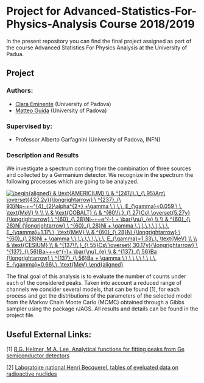 # Project for Advanced-Statistics-For-Physics-Analysis Course 2018/2019
In the present repository you can find the final project assigned  as part of the course Advanced Statistics For Physics Analysis at the University of Padua.

## Project
### Authors:

- [Clara Eminente](https://github.com/ceminente) (University of Padova)
- [Matteo Guida](https://github.com/matteoguida) (University of Padova)

### Supervised by:

- Professor Alberto Garfagnini (University of Padova, INFN)


###  Description and Results
We investigate a spectrum coming from the combination of three sources and collected by a Germanium detector. 
We recognize in the spectrum the following processes which are going to be analyzed.

<a href="https://www.codecogs.com/eqnedit.php?latex=\begin{aligned}&space;&&space;\text{AMERICIUM}&space;\\&space;&&space;^{241\!\,}_{\&space;95}Am\&space;\overset{432.2y}{\longrightarrow}&space;\&space;^{237}_{\&space;93}Np~&plus;~^{4}_{2}\alpha^{2&plus;}&space;&plus;\gamma&space;\,\,\,\,&space;E_{\gamma}=0.059&space;\,\,&space;\text{MeV}&space;\\&space;\\&space;\\&space;&&space;\text{COBALT}&space;\\&space;&&space;^{60\!\,}_{\&space;27}Co\&space;\overset{5.27y}{\longrightarrow}&space;\&space;^{60}_{\&space;28}Ni~&plus;~e^{-}&space;&plus;&space;\bar{\nu}_{e}&space;\\&space;\\&space;&&space;^{60}_{\&space;28}Ni&space;{\longrightarrow}&space;\&space;^{60}_{\&space;28}Ni&space;&plus;&space;\gamma&space;\,\,\,\,\,\,\,\,\,\,&space;E_{\gamma}=1.17\,\,&space;\text{MeV}&space;\\&space;&&space;^{60}_{\&space;28}Ni&space;{\longrightarrow}&space;\&space;^{60}_{\&space;28}Ni&space;&plus;&space;\gamma&space;\,\,\,\,\,\,\,\,\,\,&space;E_{\gamma}=1.33\,\,&space;\text{MeV}&space;\\&space;\\&space;&&space;\text{CESIUM}&space;\\&space;&&space;^{137\!\,}_{\&space;55}Cs\&space;\overset{&space;30.17y}{\longrightarrow}&space;\&space;^{137}_{\&space;56}Ba~&plus;~e^{-}&plus;&space;\bar{\nu}_{e}&space;\\&space;&&space;^{137}_{\&space;56}Ba&space;{\longrightarrow}&space;\&space;^{137}_{\&space;56}Ba&space;&plus;&space;\gamma&space;\,\,\,\,\,\,\,\,\,\,&space;E_{\gamma}=0.66\,\,&space;\text{MeV}&space;\end{aligned}" target="_blank"><img src="https://latex.codecogs.com/gif.latex?\begin{aligned}&space;&&space;\text{AMERICIUM}&space;\\&space;&&space;^{241\!\,}_{\&space;95}Am\&space;\overset{432.2y}{\longrightarrow}&space;\&space;^{237}_{\&space;93}Np~&plus;~^{4}_{2}\alpha^{2&plus;}&space;&plus;\gamma&space;\,\,\,\,&space;E_{\gamma}=0.059&space;\,\,&space;\text{MeV}&space;\\&space;\\&space;\\&space;&&space;\text{COBALT}&space;\\&space;&&space;^{60\!\,}_{\&space;27}Co\&space;\overset{5.27y}{\longrightarrow}&space;\&space;^{60}_{\&space;28}Ni~&plus;~e^{-}&space;&plus;&space;\bar{\nu}_{e}&space;\\&space;\\&space;&&space;^{60}_{\&space;28}Ni&space;{\longrightarrow}&space;\&space;^{60}_{\&space;28}Ni&space;&plus;&space;\gamma&space;\,\,\,\,\,\,\,\,\,\,&space;E_{\gamma}=1.17\,\,&space;\text{MeV}&space;\\&space;&&space;^{60}_{\&space;28}Ni&space;{\longrightarrow}&space;\&space;^{60}_{\&space;28}Ni&space;&plus;&space;\gamma&space;\,\,\,\,\,\,\,\,\,\,&space;E_{\gamma}=1.33\,\,&space;\text{MeV}&space;\\&space;\\&space;&&space;\text{CESIUM}&space;\\&space;&&space;^{137\!\,}_{\&space;55}Cs\&space;\overset{&space;30.17y}{\longrightarrow}&space;\&space;^{137}_{\&space;56}Ba~&plus;~e^{-}&plus;&space;\bar{\nu}_{e}&space;\\&space;&&space;^{137}_{\&space;56}Ba&space;{\longrightarrow}&space;\&space;^{137}_{\&space;56}Ba&space;&plus;&space;\gamma&space;\,\,\,\,\,\,\,\,\,\,&space;E_{\gamma}=0.66\,\,&space;\text{MeV}&space;\end{aligned}" title="\begin{aligned} & \text{AMERICIUM} \\ & ^{241\!\,}_{\ 95}Am\ \overset{432.2y}{\longrightarrow} \ ^{237}_{\ 93}Np~+~^{4}_{2}\alpha^{2+} +\gamma \,\,\,\, E_{\gamma}=0.059 \,\, \text{MeV} \\ \\ \\ & \text{COBALT} \\ & ^{60\!\,}_{\ 27}Co\ \overset{5.27y}{\longrightarrow} \ ^{60}_{\ 28}Ni~+~e^{-} + \bar{\nu}_{e} \\ \\ & ^{60}_{\ 28}Ni {\longrightarrow} \ ^{60}_{\ 28}Ni + \gamma \,\,\,\,\,\,\,\,\,\, E_{\gamma}=1.17\,\, \text{MeV} \\ & ^{60}_{\ 28}Ni {\longrightarrow} \ ^{60}_{\ 28}Ni + \gamma \,\,\,\,\,\,\,\,\,\, E_{\gamma}=1.33\,\, \text{MeV} \\ \\ & \text{CESIUM} \\ & ^{137\!\,}_{\ 55}Cs\ \overset{ 30.17y}{\longrightarrow} \ ^{137}_{\ 56}Ba~+~e^{-}+ \bar{\nu}_{e} \\ & ^{137}_{\ 56}Ba {\longrightarrow} \ ^{137}_{\ 56}Ba + \gamma \,\,\,\,\,\,\,\,\,\, E_{\gamma}=0.66\,\, \text{MeV} \end{aligned}" /></a>

The final goal of this analysis is to evaluate the number of counts under each of the considered peaks. Taken into account a reduced range of channels we consider several models, that can be found [1], for each process and get the distributions of the parameters of the selected model from the Markov Chain Monte Carlo (MCMC) obtained through a Gibbs sampler using the package rJAGS.
All results and details can be found in the project file.
## Useful External Links:
[1] [R.G. Helmer, M.A. Lee, Analytical functions for fitting peaks from Ge semiconductor detectors](https://www.sciencedirect.com/science/article/abs/pii/0029554X80908307)

[2] [Laboratoire national Henri Becquerel, tables of eveluated data on radioactive nuclides](http://www.nucleide.org/DDEP_WG/DDEPdata.htm) 
